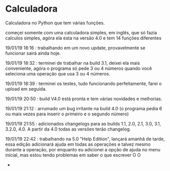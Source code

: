 # Calculadora
Calculadora no Python que tem várias funções.

começei somente com uma calculadora simples, em inglês, que só fazia calculos simples, agóra ela esta na versão 4.0 e tem 14 funções diferentes

19/01/19 18:16 : trabalhando em um novo update, provavelmente se funcionar sairá ainda hoje.

19/01/19 18:32 : terminei de trabalhar na build 3.1, deixei ela mais conveniente, agóra o programa só pede 3 ou 4 números quando você seleciona uma operação que usa 3 ou 4 números.

19/01/19 18:39 : terminei os testes, tudo funcionando perfeitamente, farei o upload em seguida.

19/01/19 20:50 : build V4.0 está pronta e tem várias novidades e melhorias.

19/01/19 21:12 : arrumado um bug irritante na build 4.0 (o programa pedia 6 ou mais vezes para inserir o primeiro e o segundo número)

19/01/19 21:55 : adicionados changelogs para as builds 1.1, 2.0, 2.1, 3.0, 3.1, 3.2.0, 4.0. A partir da 4.0 todas as versões terão changelog.

19/01/19 22:42 : trabalhando na 5.0 "Help Edition", lançará amanhã de tarde, essa edição adicionará ajuda em todas as operações e talvez mesmo durante a operação, por enquanto eu adicionei a opção de ajuda no menu inicial, mas estou tendo problemas em saber o que escrever   O O
 >
 -
